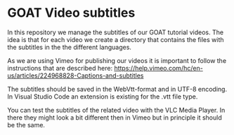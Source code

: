 # GOAT Video subtitles
In this repository we manage the subtitles of our GOAT tutorial videos. The idea is that for each video we create a directory that contains the files with the subtitles in the the different languages.

As we are using Vimeo for publishing our videos it is important to follow the instructions that are described here: https://help.vimeo.com/hc/en-us/articles/224968828-Captions-and-subtitles

The subtitles should be saved in the WebVtt-format and in UTF-8 encoding. In Visual Studio Code an extension is existing for the .vtt file type. 

You can test the subtitles of the related video with the VLC Media Player. In there they might look a bit different then in Vimeo but in principle it should be the same.
